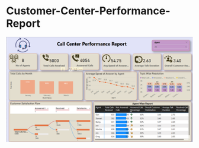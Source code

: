 # Customer-Center-Performance-Report

![Alt text](https://github.com/Venkatasr665/Customer-Center-Performance-Report/blob/main/Customer%20care%20center.png?raw=true)
